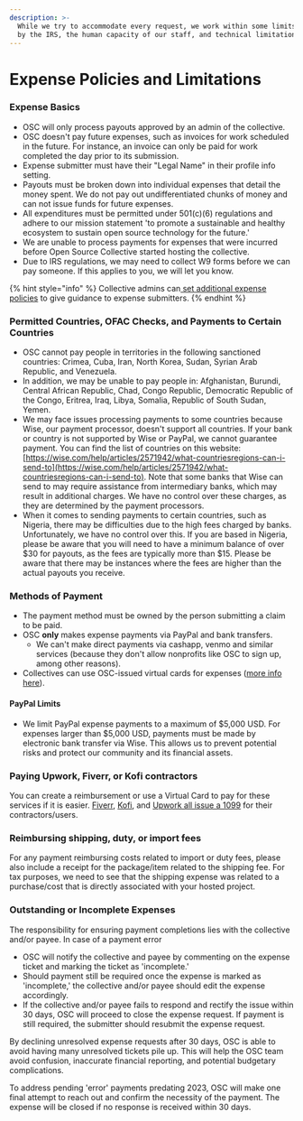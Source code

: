 ```yaml
---
description: >-
  While we try to accommodate every request, we work within some limits defined
  by the IRS, the human capacity of our staff, and technical limitations.
---
```


# Expense Policies and Limitations

### Expense Basics

* OSC will only process payouts approved by an admin of the collective.
* OSC doesn't pay future expenses, such as invoices for work scheduled in the future. For instance, an invoice can only be paid for work completed the day prior to its submission.
* Expense submitter must have their "Legal Name" in their profile info setting.&#x20;
* Payouts must be broken down into individual expenses that detail the money spent. We do not pay out undifferentiated chunks of money and can not issue funds for future expenses.
* All expenditures must be permitted under 501(c)(6) regulations and adhere to our mission statement 'to promote a sustainable and healthy ecosystem to sustain open source technology for the future.'
* We are unable to process payments for expenses that were incurred before Open Source Collective started hosting the collective.
* Due to IRS regulations, we may need to collect W9 forms before we can pay someone. If this applies to you, we will let you know.

{% hint style="info" %}
Collective admins can[ set additional expense policies](https://docs.opencollective.com/help/collectives/expense-policy) to give guidance to expense submitters.
{% endhint %}

### Permitted Countries, OFAC Checks, and Payments to Certain Countries&#x20;

* OSC cannot pay people in territories in the following sanctioned countries: Crimea, Cuba, Iran, North Korea, Sudan, Syrian Arab Republic, and Venezuela.&#x20;
* In addition, we may be unable to pay people in: Afghanistan, Burundi, Central African Republic, Chad, Congo Republic, Democratic Republic of the Congo, Eritrea, Iraq, Libya, Somalia, Republic of South Sudan, Yemen.
* We may face issues processing payments to some countries because Wise, our payment processor, doesn't support all countries. If your bank or country is not supported by Wise or PayPal, we cannot guarantee payment. You can find the list of countries on this website: [https://wise.com/help/articles/2571942/what-countriesregions-can-i-send-to](https://wise.com/help/articles/2571942/what-countriesregions-can-i-send-to). Note that some banks that Wise can send to may require assistance from intermediary banks, which may result in additional charges. We have no control over these charges, as they are determined by the payment processors.
* When it comes to sending payments to certain countries, such as Nigeria, there may be difficulties due to the high fees charged by banks. Unfortunately, we have no control over this. If you are based in Nigeria, please be aware that you will need to have a minimum balance of over $30 for payouts, as the fees are typically more than $15. Please be aware that there may be instances where the fees are higher than the actual payouts you receive.&#x20;

### Methods of Payment

* The payment method must be owned by the person submitting a claim to be paid.&#x20;
* OSC **only** makes expense payments via PayPal and bank transfers.&#x20;
  * We can't make direct payments via cashapp, venmo and similar services (because they don't allow nonprofits like OSC to sign up, among other reasons).
* Collectives can use OSC-issued virtual cards for expenses ([more info here](https://docs.oscollective.org/what-we-offer/virtual-cards)).

#### PayPal Limits

* We limit PayPal expense payments to a maximum of $5,000 USD. For expenses larger than $5,000 USD, payments must be made by electronic bank transfer via Wise. This allows us to prevent potential risks and protect our community and its financial assets.

### Paying Upwork, Fiverr, or Kofi contractors

You can create a reimbursement or use a Virtual Card to pay for these services if it is easier.  [Fiverr](https://www.fiverr.com/support/articles/360011135837-W-9-Collection?segment=seller), [Kofi](https://help.ko-fi.com/hc/en-us/articles/10792069957661-How-Tax-Works-on-Ko-fi#01H8PEJ62CHRQEC48B6SR8CHS8), and [Upwork all issue a 1099](https://support.upwork.com/hc/en-us/articles/211063958-Report-Income-from-Upwork) for their contractors/users. &#x20;

### Reimbursing shipping, duty, or import fees

For any payment reimbursing costs related to import or duty fees, please also include a receipt for the package/item related to the shipping fee. For tax purposes, we need to see that the shipping expense was related to a purchase/cost that is directly associated with your hosted project.&#x20;

### Outstanding or Incomplete Expenses

The responsibility for ensuring payment completions lies with the collective and/or payee. In case of a payment error

* OSC will notify the collective and payee by commenting on the expense ticket and marking the ticket as 'incomplete.'
* Should payment still be required once the expense is marked as 'incomplete,' the collective and/or payee should edit the expense accordingly.
* If the collective and/or payee fails to respond and rectify the issue within 30 days, OSC will proceed to close the expense request. If payment is still required, the submitter should resubmit the expense request.&#x20;

By declining unresolved expense requests after 30 days, OSC is able to avoid having many unresolved tickets pile up. This will help the OSC team avoid confusion, inaccurate financial reporting, and potential budgetary complications.

To address pending 'error' payments predating 2023, OSC will make one final attempt to reach out and confirm the necessity of the payment. The expense will be closed if no response is received within 30 days.
